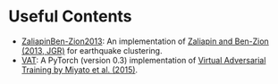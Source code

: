 # Useful Contents

* [ZaliapinBen-Zion2013](ZaliapinBen-Zion2013): An implementation of [Zaliapin and Ben-Zion (2013, JGR)](http://doi.wiley.com/10.1002/jgrb.50179) for earthquake clustering.
* [VAT](VAT): A PyTorch (version 0.3) implementation of [Virtual Adversarial Training by Miyato et al. (2015)](https://arxiv.org/abs/1507.00677).
